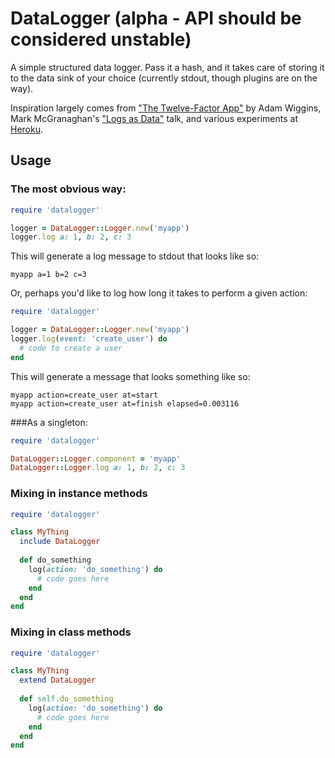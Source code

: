# DataLogger (alpha - API should be considered unstable)
A simple structured data logger.  Pass it a hash, and it takes care of storing it to the data sink of your choice (currently stdout, though plugins are on the way).

Inspiration largely comes from ["The Twelve-Factor App"](http://www.12factor.net/) by Adam Wiggins, Mark McGranaghan's ["Logs as Data"](https://github.com/relevance/clojure-conj/blob/master/2011-slides/mark-mcgranaghan-logs-as-data.pdf) talk, and various experiments at [Heroku](http://heroku.com).

## Usage
### The most obvious way:
```ruby
require 'datalogger'

logger = DataLogger::Logger.new('myapp')
logger.log a: 1, b: 2, c: 3
```

This will generate a log message to stdout that looks like so:

```
myapp a=1 b=2 c=3
```

Or, perhaps you'd like to log how long it takes to perform a given action:

```ruby
require 'datalogger'

logger = DataLogger::Logger.new('myapp')
logger.log(event: 'create_user') do
  # code to create a user 
end
```

This will generate a message that looks something like so:

```
myapp action=create_user at=start
myapp action=create_user at=finish elapsed=0.003116
```

###As a singleton:

```ruby
require 'datalogger'

DataLogger::Logger.component = 'myapp'
DataLogger::Logger.log a: 1, b: 2, c: 3
```

### Mixing in instance methods

```ruby
require 'datalogger'

class MyThing
  include DataLogger
  
  def do_something
    log(action: 'do_something') do
	  # code goes here
	end  
  end
end
```

### Mixing in class methods
```ruby
require 'datalogger'

class MyThing
  extend DataLogger
  
  def self.do_something
    log(action: 'do_something') do
	  # code goes here
	end  
  end
end
```

